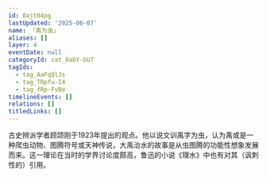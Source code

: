 ```yaml
---
id: 0ajt04pg
lastUpdated: '2025-06-07'
name: 「禹为虫」
aliases: []
layer: 4
eventDate: null
categoryId: cat_8abY-bU7
tagIds:
  - tag_AaFqQlJs
  - tag_TRpfu-I4
  - tag_fRp-FvBe
timelineEvents: []
relations: []
titledLinks: []
---
```

古史辨派学者顾颉刚于1923年提出的观点。他以说文训禹字为虫，认为禹或是一种爬虫动物、图腾符号或天神传说，大禹治水的故事是从虫图腾的功能性想象发展而来。这一理论在当时的学界讨论度颇高，鲁迅的小说《理水》中也有对其（讽刺性的）引用。
